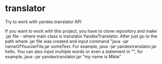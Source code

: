 # translator
Try to work with yandex.translator API

If you want to work with this project, you have to clone repository and make .jar file - where main class is translator.YandexTranslator. After just go to the path where .jar file was created and input command "java -jar nameOfYourJarFile.jar someText. For example, java -jar yandextranslator.jar hello. You can also input multiple words or even a statement in "", for example, java -jar yandextranslator.jar "my name is Mikle"
